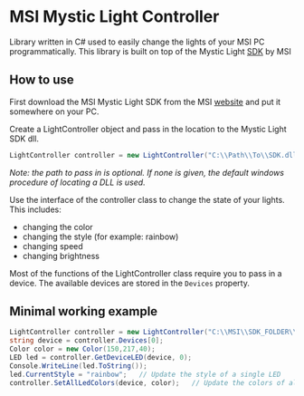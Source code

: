 # MSI Mystic Light Controller
Library written in C# used to easily change the lights of your MSI PC programmatically. 
This library is built on top of the Mystic Light [SDK](https://nl.msi.com/Landing/mystic-light-rgb-gaming-pc/download) by MSI

## How to use
First download the MSI Mystic Light SDK from the MSI [website](https://nl.msi.com/Landing/mystic-light-rgb-gaming-pc/download) and put it 
somewhere on your PC.

Create a LightController object and pass in the location to the Mystic Light SDK dll.
```c#
LightController controller = new LightController("C:\\Path\\To\\SDK.dll");
```
*Note: the path to pass in is optional. If none is given, the default windows procedure of locating a DLL is used.*


Use the interface of the controller class to change the state of your lights. This includes:
- changing the color
- changing the style (for example: rainbow)
- changing speed
- changing brightness

Most of the functions of the LightController class require you to pass in a device. The available devices are stored in the 
`Devices` property.

## Minimal working example
```c#
LightController controller = new LightController("C:\\MSI\\SDK_FOLDER\\");
string device = controller.Devices[0];
Color color = new Color(150,217,40);
LED led = controller.GetDeviceLED(device, 0);
Console.WriteLine(led.ToString());
led.CurrentStyle = "rainbow";   // Update the style of a single LED
controller.SetAllLedColors(device, color);   // Update the colors of all LED's of a certain device
```
